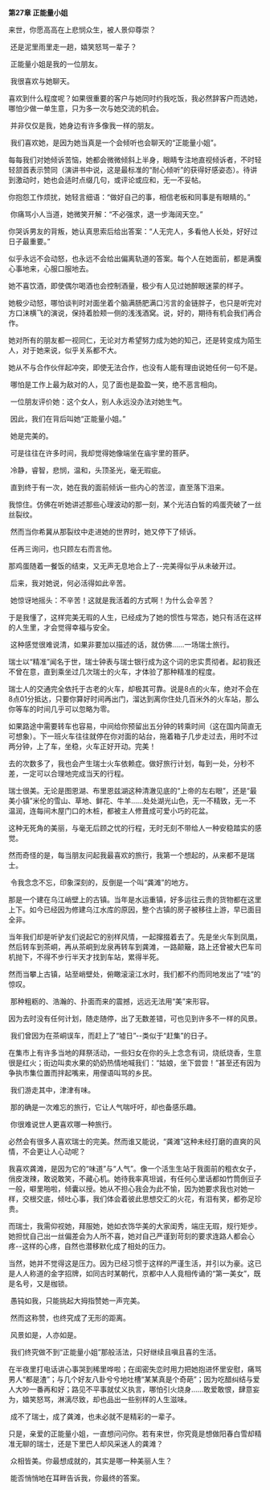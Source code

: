 **第27章 正能量小姐**

  来世，你愿高高在上悲悯众生，被人景仰尊崇？ 

​    还是泥里雨里走一趟，嬉笑怒骂一辈子？ 

​    正能量小姐是我的一位朋友。 

​    我很喜欢与她聊天。 

​    喜欢到什么程度呢？如果很重要的客户与她同时约我吃饭，我必然辞客户而选她，哪怕少做一单生意，只为多一次与她交流的机会。 

​    并非仅仅是我，她身边有许多像我一样的朋友。 

​    我们喜欢她，是因为她当真是一个会倾听也会聊天的“正能量小姐”。 

​    每每我们对她倾诉苦恼，她都会微微倾斜上半身，眼睛专注地直视倾诉者，不时轻轻颔首表示赞同（演讲书中说，这是最标准的“耐心倾听”的获得好感姿态）。待讲到激动时，她也会适时点缀几句，或评论或应和，无一不妥帖。 

​    你抱怨工作烦扰，她轻言细语：“做好自己的事，相信老板和同事是有眼睛的。” 

​    你痛骂小人当道，她微笑开解：“不必强求，退一步海阔天空。” 

​    你哭诉男友的背叛，她认真思索后给出答案：“人无完人，多看他人长处，好好过日子最重要。” 

​    似乎永远不会动怒，也永远不会给出偏离轨道的答案。每个人在她面前，都是满腹心事地来，心服口服地去。 

​    她不喜饮酒，即使偶尔喝酒也会控制酒量，极少有人见过她醉眼迷蒙的样子。

​    她极少动怒，哪怕谈判时对面坐着个脑满肠肥满口污言的金链胖子，也只是听完对方口沫横飞的演说，保持着脸颊一侧的浅浅酒窝。说，好的，期待有机会我们再合作。 

​    她对所有的朋友都一视同仁，无论对方希望努力成为她的知己，还是转变成为陌生人，对于她来说，似乎关系都不大。 

​    她从不与合作伙伴起冲突，即使无法合作，也没有人能有理由说她任何一句不是。 

​    哪怕是工作上最为敌对的人，见了面也是盈盈一笑，绝不恶言相向。 

​    一位朋友评价她：这个女人，别人永远没办法对她生气。 

​    因此，我们在背后叫她“正能量小姐。” 

​    她是完美的。 

​    可是往往在许多时间，我却觉得她像端坐在庙宇里的菩萨。 

​    冷静，睿智，悲悯，温和，头顶圣光，毫无瑕疵。 

​    直到终于有一次，她在我的面前倾诉一些内心的苦涩，直至落下泪来。 

​    我惊住。仿佛在听她讲述那些心理波动的那一刻，某个光洁白皙的鸡蛋壳破了一丝丝裂纹。 

​    然而当你希冀从那裂纹中走进她的世界时，她又停下了倾诉。 

​    任再三询问，也只顾左右而言他。 

​    那鸡蛋随着一餐饭的结束，又无声无息地合上了--完美得似乎从未破开过。 

​    后来，我对她说，何必活得如此辛苦。 

​    她惊讶地摇头：不辛苦！这就是我活着的方式啊！为什么会辛苦？ 

​    于是我懂了，这样完美无瑕的人生，已经成为了她的惯性与常态，她只有活在这样的人生里，才会觉得幸福与安全。 

​    这种感觉很难说清，如果非要加以描述的话，就仿佛……一场瑞士旅行。 

​    瑞士以“精准”闻名于世，瑞士钟表与瑞士银行成为这个词的忠实贯彻者。起初我还不曾在意，直到乘坐过几次瑞士的火车，才体验了那种精准的程度。 

​    瑞士人的交通完全依托于古老的火车，却极其可靠。说是8点的火车，绝对不会在8点01分抵达，只要你算好时间再出门，溜达到离你住处几百米外的火车站，那么你等车的时间几乎可以忽略为零。 

​    如果路途中需要转车也容易，中间给你预留出五分钟的转乘时间（这在国内简直无可想象）。下一班火车往往就停在你对面的站台，拖着箱子几步走过去，用时不过两分钟，上了车，坐稳，火车正好开动。完美！ 

​    去的次数多了，我也会产生瑞士火车依赖症。做好旅行计划，每到一处，分秒不差，一定可以合理地完成当天的行程。 

​    瑞士很美。无论是图恩湖、布里恩兹湖这种清澈见底的“上帝的左右眼”，还是“最美小镇”米伦的雪山、草地、鲜花、牛羊……处处湖光山色，无一不精致，无一不温润，连每间木屋门口的木桩，都被主人修葺成可爱小巧的花盆。 

​    这种无死角的美丽，与毫无后顾之忧的行程，无时无刻不带给人一种安稳踏实的感觉。 

​    然而奇怪的是，每当朋友问起我最喜欢的旅行，我第一个想起的，从来都不是瑞士。 

​    令我念念不忘，印象深刻的，反倒是一个叫“龚滩”的地方。 

​    那是一个建在乌江峭壁上的古镇。当年是水运重镇，好多运往云贵的货物都在这里上下。如今已经因为修建乌江水库的原因，整个古镇的房子被移往上游，早已面目全非。 

​    当年我们却是听驴友们说起它的别样风情，一起撺掇着去了。先是坐火车到凤凰，然后转车到茶峒，再从茶峒到龙泉再转车到龚滩，一路颠簸，路上还曾被大巴车司机抛下，不得不步行半天才找到车站，累得半死。 

​    然而当攀上古镇，站至峭壁处，俯瞰滚滚江水时，我们都不约而同地发出了“哇”的惊叹。 

​    那种粗粝的、浩瀚的、扑面而来的震撼，远远无法用“美”来形容。 

​    因为去时没有任何计划，随走随停，出了无数差错，可也见到许多不一样的风景。 

​    我们曾因为在茶峒误车，而赶上了“墟日”--类似于“赶集”的日子。 

​    在集市上有许多当地的拜祭活动，一些妇女在你的头上念念有词，烧纸烧香，生意很是红火；街边叫卖水果的奶奶热情地喊我们：“姑娘，坐下尝尝！”甚至还有因为争执市集位置而拌起嘴来，用俚语叫骂的乡民。 

​    我们游走其中，津津有味。 

​    那的确是一次难忘的旅行，它让人气喘吁吁，却也备感乐趣。 

​    你很难说世人更喜欢哪一种旅行。 

​    必然会有很多人喜欢瑞士的完美。然而谁又能说，“龚滩”这种未经打磨的直爽的风情，不会更让人心动呢？ 

​    我喜欢龚滩，是因为它的“味道”与“人气”。像一个活生生站于我面前的粗衣女子，俏皮泼辣，敢说敢笑，不藏心机。她待我率真坦诚，有任何心里话都如竹筒倒豆子一般，噼里啪啦，倾囊以授。她从不担心我会为此不愉，因为她要求我也对她一样，交根交底，倾吐心事，我们体会着彼此思想交汇的火花，有泪有笑，都弥足珍贵。 

​    而瑞士，我需仰视她，拜服她，她如衣饰华美的大家闺秀，端庄无瑕，规行矩步。她担忧自己出一丝偏差会为人所不喜，她对自己严谨到苛刻的要求连路人都会心疼--这样的心疼，自然也潜移默化成了相处的压力。 

​    当然，她并不觉得这是压力。因为已经习惯于这样的严谨生活，并引以为豪。这已是人人称道的金字招牌，如同古时某朝代，京都中人人竟相传诵的“第一美女”，既是名号，又是枷锁。 

​    愚钝如我，只能挑起大拇指赞她一声完美。 

​    然而这称赞，也终究成了无形的距离。 

​    风景如是，人亦如是。 

​    我们终究做不到“正能量小姐”那般活法，只好继续且嗔且喜的生活。 

​    在半夜里打电话讲心事哭到稀里哗啦；在闺密失恋时用力把她抱进怀里安慰，痛骂男人“都是渣”；与几个好友八卦兮兮地吐槽“某某真是个奇葩”；因为吃醋纠结与爱人大吵一番再和好；路见不平事就仗义执言，哪怕引火烧身……敢爱敢恨，肆意妄为，嬉笑怒骂，淋漓尽致，却也品出一些别样的人生滋味。 

​    成不了瑞士，成了龚滩，也未必就不是精彩的一辈子。 

​    只是，亲爱的正能量小姐，一直想问问你。若有来世，你究竟是想做阳春白雪却精准无聊的瑞士，还是下里巴人却风采迷人的龚滩？ 

​    众相皆美。你最想成就的，其实是哪一种美丽人生？ 

​    能否悄悄地在耳畔告诉我，你最终的答案。  